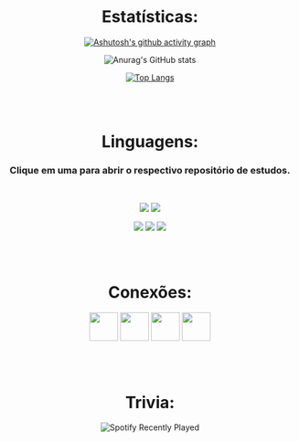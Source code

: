 <div align="center">
  
# Estatísticas:
[![Ashutosh's github activity graph](https://activity-graph.herokuapp.com/graph?username=VianaSamuel&bg_color=242424&color=20d464&line=20d464&point=137f3b&hide_border=true)](https://github.com/ashutosh00710/github-readme-activity-graph)
  
![Anurag's GitHub stats](https://github-readme-stats.vercel.app/api?username=VianaSamuel&show_icons=true&theme=darcula&hide_border=1&custom_title=Stats%3A&line_height=30px&title_color=20d464&icon_color=20d464)
  
[![Top Langs](https://github-readme-stats.vercel.app/api/top-langs/?username=VianaSamuel&theme=darcula&hide_border=1&custom_title=Top%20Languages%20by%20Commit&title_color=20d464&card_width=495&exclude_repo=spotify-box,music-box,productive-box,activity-box)](https://github.com/anuraghazra/github-readme-stats)
  
<br><br>

# Linguagens:
### Clique em uma para abrir o respectivo repositório de estudos.
<br>

<a href="https://github.com/VianaSamuelCV/Learning-WebDev"><img src="https://img.shields.io/badge/HTML5-E34F26?style=for-the-badge&logo=html5&logoColor=white"/></a>
<a href="https://github.com/VianaSamuelCV/Learning-WebDev"><img src="https://img.shields.io/badge/CSS3-1572B6?style=for-the-badge&logo=css3&logoColor=white"/></a>

<a href="https://github.com/VianaSamuelCV/Learning-C"><img src="https://img.shields.io/badge/C-00599C?style=for-the-badge&logo=c&logoColor=white"/></a> <a href="https://github.com/VianaSamuelCV/Learning-CPP"><img src="https://img.shields.io/badge/C%2B%2B-00599C?style=for-the-badge&logo=c%2B%2B&logoColor=white"/></a> <a href="https://github.com/VianaSamuelCV/Learning-Java"><img src="https://img.shields.io/badge/java-%23ED8B00.svg?style=for-the-badge&logo=java&logoColor=white"/></a>


<br><br>

# Conexões:
<a href="https://www.linkedin.com/in/samuel-luiz-viana/"><img src="https://www.vectorlogo.zone/logos/linkedin/linkedin-tile.svg" width="50"></a>
<a href="https://www.instagram.com/samuluizzz/"><img src="https://www.vectorlogo.zone/logos/instagram/instagram-tile.svg" width="50"></a>
<a href="https://www.sptfy.com/samuluizzz/"><img src="https://www.vectorlogo.zone/logos/spotify/spotify-tile.svg" width="50"></a>
<a href="https://steamcommunity.com/id/panenosistema"><img src="https://www.vectorlogo.zone/logos/steampowered/steampowered-tile.svg" width="50"></a>
  
<br><br>
  
# Trivia:
![Spotify Recently Played](https://spotify-recently-played-readme.vercel.app/api?user=5lmidc5vcdasdtbchdeo7t0m8&width=495)
</div>
